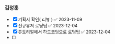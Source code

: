 

### 김정훈


- [x] 기획서 확인( 리뷰 ) ✅ 2023-11-09
- [x] 신규유저 로딩팁 ✅ 2023-12-04
- [x] 튜토리얼에서 하드코딩으로 로딩팁 ✅ 2023-12-04
- [ ] 
